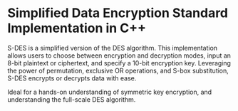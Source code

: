 # Simplified Data Encryption Standard Implementation in C++
S-DES is a simplified version of the DES algorithm. This implementation allows users to choose between encryption and decryption modes, input an 8-bit plaintext or ciphertext, and specify a 10-bit encryption key. Leveraging the power of permutation, exclusive OR operations, and S-box substitution, S-DES encrypts or decrypts data with ease. 

Ideal for a hands-on understanding of symmetric key encryption, and understanding the full-scale DES algorithm.
